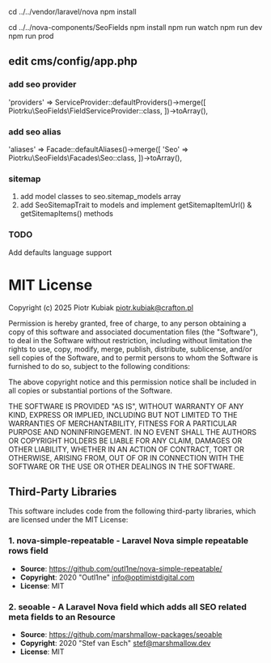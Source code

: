 cd ../../vendor/laravel/nova
npm install

cd ../../nova-components/SeoFields
npm install
npm run watch
npm run dev
npm run prod



## edit cms/config/app.php

### add seo provider

'providers' => ServiceProvider::defaultProviders()->merge([
    Piotrku\SeoFields\FieldServiceProvider::class,
])->toArray(),


### add seo alias

'aliases' => Facade::defaultAliases()->merge([
    'Seo' => Piotrku\SeoFields\Facades\Seo::class,
])->toArray(),


### sitemap

1. add model classes to seo.sitemap_models array
2. add SeoSitemapTrait to models and implement getSitemapItemUrl() & getSitemapItems() methods

### TODO

Add defaults language support


# MIT License

Copyright (c) 2025 Piotr Kubiak <piotr.kubiak@crafton.pl>

Permission is hereby granted, free of charge, to any person obtaining a copy
of this software and associated documentation files (the "Software"), to deal
in the Software without restriction, including without limitation the rights
to use, copy, modify, merge, publish, distribute, sublicense, and/or sell
copies of the Software, and to permit persons to whom the Software is
furnished to do so, subject to the following conditions:

The above copyright notice and this permission notice shall be included in all
copies or substantial portions of the Software.

THE SOFTWARE IS PROVIDED "AS IS", WITHOUT WARRANTY OF ANY KIND, EXPRESS OR
IMPLIED, INCLUDING BUT NOT LIMITED TO THE WARRANTIES OF MERCHANTABILITY,
FITNESS FOR A PARTICULAR PURPOSE AND NONINFRINGEMENT. IN NO EVENT SHALL THE
AUTHORS OR COPYRIGHT HOLDERS BE LIABLE FOR ANY CLAIM, DAMAGES OR OTHER
LIABILITY, WHETHER IN AN ACTION OF CONTRACT, TORT OR OTHERWISE, ARISING FROM,
OUT OF OR IN CONNECTION WITH THE SOFTWARE OR THE USE OR OTHER DEALINGS IN THE
SOFTWARE.

## Third-Party Libraries

This software includes code from the following third-party libraries, which are licensed under the MIT License:

### 1. nova-simple-repeatable - Laravel Nova simple repeatable rows field
- **Source**: https://github.com/outl1ne/nova-simple-repeatable/
- **Copyright**: 2020 "Outl1ne" <info@optimistdigital.com>
- **License**: MIT

### 2. seoable - A Laravel Nova field which adds all SEO related meta fields to an Resource
- **Source**: https://github.com/marshmallow-packages/seoable
- **Copyright**: 2020 "Stef van Esch" <stef@marshmallow.dev>
- **License**: MIT



